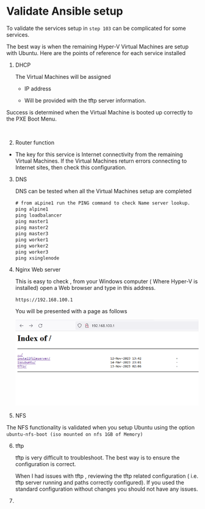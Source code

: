 # Validate Ansible setup



To validate the services setup in `step 103` can be complicated for some services. 

The best way is when the remaining Hyper-V Virtual Machines are setup with Ubuntu.  Here are the points of reference for each service installed



1. DHCP 

   The Virtual Machines will be assigned 

   - IP address 

   - Will be provided with the tftp server information.

Success is determined when the Virtual Machine is booted up correctly to the PXE Boot Menu.

​     

2.  Router function

   - The key for this service is Internet connectivity from the remaining Virtual Machines. If the Virtual Machines return errors connecting to Internet sites, then check this configuration.

3. DNS 

   DNS can be tested when all the Virtual Machines setup are completed

   ```
   # from aLpine1 run the PING command to check Name server lookup. 
   ping alpine1
   ping loadbalancer
   ping master1
   ping master2
   ping master3
   ping worker1
   ping worker2
   ping worker3
   ping xsinglenode
   ```

   

4. Nginx Web server

   This is easy to check , from your Windows computer ( Where Hyper-V is installed) open a Web browser and type in this address.

   ```
   https://192.168.100.1
   ```

   You will be presented with a page as follows

   ![104-01-Validationbrowser-list-isoubuntu-content](./../screenshots/104-01-Validationbrowser-list-isoubuntu-content.png)

5.  NFS

   The NFS  functionality is validated when you setup Ubuntu using the  option `ubuntu-nfs-boot (iso mounted on nfs 1GB of Memory)`



6. tftp

   tftp is very difficult to troubleshoot. The best way is to ensure the configuration is correct. 

   When I had issues with tftp , reviewing the tftp related configuration ( i.e. tftp server running and paths correctly configured). If you used the standard configuration without changes you should not have any issues.

7. 